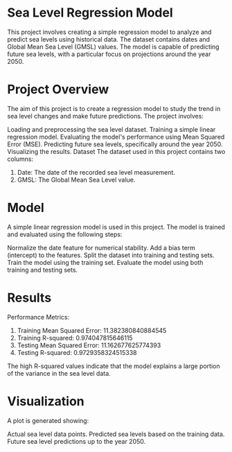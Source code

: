 # Sea Level Regression Model
This project involves creating a simple regression model to analyze and predict sea levels using historical data. The dataset contains dates and Global Mean Sea Level (GMSL) values. The model is capable of predicting future sea levels, with a particular focus on projections around the year 2050.

# Project Overview
The aim of this project is to create a regression model to study the trend in sea level changes and make future predictions. The project involves:

Loading and preprocessing the sea level dataset.
Training a simple linear regression model.
Evaluating the model's performance using Mean Squared Error (MSE).
Predicting future sea levels, specifically around the year 2050.
Visualizing the results.
Dataset
The dataset used in this project contains two columns:

1. Date: The date of the recorded sea level measurement.
2. GMSL: The Global Mean Sea Level value.

# Model
A simple linear regression model is used in this project. The model is trained and evaluated using the following steps:

Normalize the date feature for numerical stability.
Add a bias term (intercept) to the features.
Split the dataset into training and testing sets.
Train the model using the training set.
Evaluate the model using both training and testing sets.

# Results
Performance Metrics:
1. Training Mean Squared Error: 11.382380840884545
2. Training R-squared: 0.974047815646115
3. Testing Mean Squared Error: 11.162677625774393
4. Testing R-squared: 0.9729358324515338

The high R-squared values indicate that the model explains a large portion of the variance in the sea level data.

# Visualization
A plot is generated showing:

Actual sea level data points.
Predicted sea levels based on the training data.
Future sea level predictions up to the year 2050.
